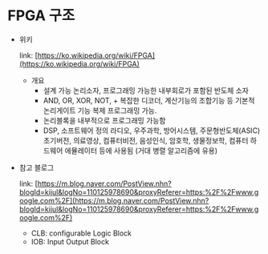 # FPGA 구조

- 위키

    link: [https://ko.wikipedia.org/wiki/FPGA](https://ko.wikipedia.org/wiki/FPGA)

    - 개요
        - 설계 가능 논리소자, 프로그래밍 가능한 내부회로가 포함된 반도체 소자
        - AND, OR, XOR, NOT, + 복잡한 디코더, 계산기능의 조합기능 등 기본적 논리게이트 기능 복제 프로그래밍 가능.
        - 논리블록을 내부적으로 프로그래밍 가능함
        - DSP, 소프트웨어 정의 라디오, 우주과학, 방어시스템, 주문형반도체(ASIC) 초기버전, 의료영상, 컴퓨터비전, 음성인식, 암호학, 생물정보학, 컴퓨터 하드웨어 에뮬레이터 등에 사용됨 (거대 병렬 알고리즘에 유용)
- 참고 블로그

    link: [https://m.blog.naver.com/PostView.nhn?blogId=kijul&logNo=110125978690&proxyReferer=https:%2F%2Fwww.google.com%2F](https://m.blog.naver.com/PostView.nhn?blogId=kijul&logNo=110125978690&proxyReferer=https:%2F%2Fwww.google.com%2F)

    - CLB: configurable Logic Block
    - IOB: Input Output Block
